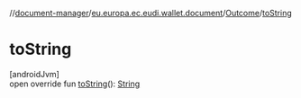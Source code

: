 //[document-manager](../../../index.md)/[eu.europa.ec.eudi.wallet.document](../index.md)/[Outcome](index.md)/[toString](to-string.md)

# toString

[androidJvm]\
open override fun [toString](to-string.md)(): [String](https://kotlinlang.org/api/latest/jvm/stdlib/kotlin/-string/index.html)
